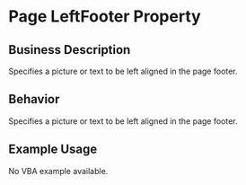 # Page LeftFooter Property

## Business Description
Specifies a picture or text to be left aligned in the page footer.

## Behavior
Specifies a picture or text to be left aligned in the page footer.

## Example Usage
No VBA example available.